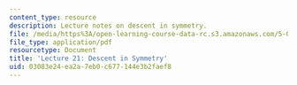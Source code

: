```yaml
---
content_type: resource
description: Lecture notes on descent in symmetry.
file: /media/https%3A/open-learning-course-data-rc.s3.amazonaws.com/5-04-principles-of-inorganic-chemistry-ii-fall-2008/03083e24ea2a7eb0c677144e3b2faef8_lecture_21.pdf
file_type: application/pdf
resourcetype: Document
title: 'Lecture 21: Descent in Symmetry'
uid: 03083e24-ea2a-7eb0-c677-144e3b2faef8
---
```

